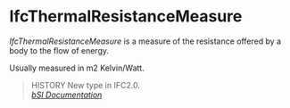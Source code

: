 IfcThermalResistanceMeasure
===========================
_IfcThermalResistanceMeasure_ is a measure of the resistance offered by a body
to the flow of energy.  
  
Usually measured in m2 Kelvin/Watt.  
  
> HISTORY  New type in IFC2.0.  
[ _bSI
Documentation_](https://standards.buildingsmart.org/IFC/DEV/IFC4_2/FINAL/HTML/schema/ifcmeasureresource/lexical/ifcthermalresistancemeasure.htm)


